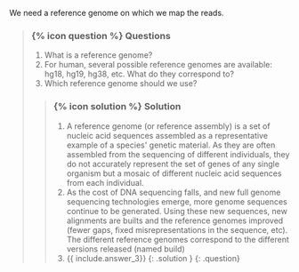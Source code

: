 We need a reference genome on which we map the reads.

> ### {% icon question %} Questions
>
> 1. What is a reference genome?
> 2. For human, several possible reference genomes are available: hg18, hg19, hg38, etc. What do they correspond to?
> 3. Which reference genome should we use?
>
> > ### {% icon solution %} Solution
> > 1. A reference genome (or reference assembly) is a set of nucleic acid sequences assembled as a representative example of a species' genetic material. As they are often assembled from the sequencing of different individuals, they do not accurately represent the set of genes of any single organism but a mosaic of different nucleic acid sequences from each individual.
> > 2. As the cost of DNA sequencing falls, and new full genome sequencing technologies emerge, more genome sequences continue to be generated. Using these new sequences, new alignments are builts and the reference genomes improved (fewer gaps, fixed misrepresentations in the sequence, etc). The different reference genomes correspond to the different versions released (named build)
> > 3. {{ include.answer_3}}
> {: .solution }
{: .question}